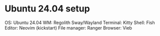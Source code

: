 # Ubuntu 24.04 setup

OS: Ubuntu 24.04
WM: Regolith Sway/Wayland
Terminal: Kitty
Shell: Fish
Editor: Neovim (kickstart)
File manager: Ranger
Browser: Vieb
